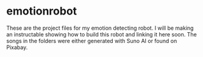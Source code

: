 # emotionrobot
These are the project files for my emotion detecting robot. I will be making an instructable showing how to build this robot and linking it here soon. The songs in the folders were either generated with Suno AI or found on Pixabay.
